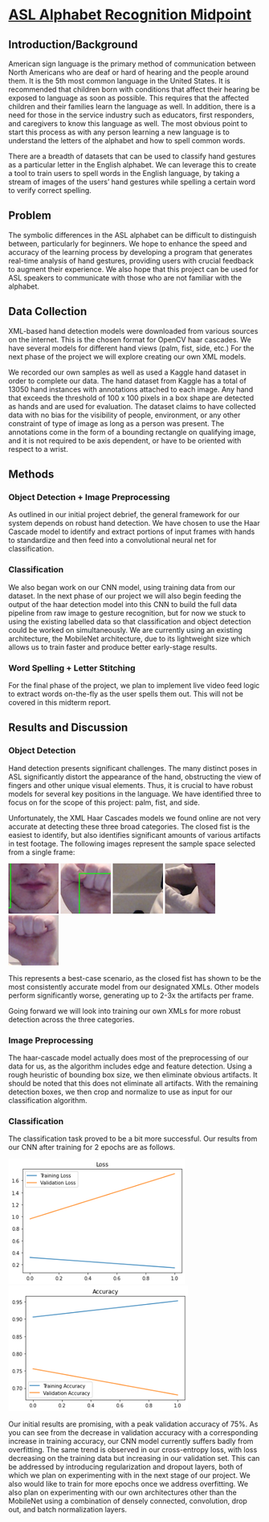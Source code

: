 # [ASL Alphabet Recognition Midpoint](https://pthakkar230.github.io/ASLAlphabetRecognition.github.io/) 


## Introduction/Background

American sign language is the primary method of communication between North Americans who are deaf or hard of hearing and the people around them. It is the 5th most common language in the United States. It is recommended that children born with conditions that affect their hearing be exposed to language as soon as possible. This requires that the affected children and their families learn the language as well. In addition, there is a need for those in the service industry such as educators, first responders, and caregivers to know this language as well. The most obvious point to start this process as with any person learning a new language is to understand the letters of the alphabet and how to spell common words.

There are a breadth of datasets that can be used to classify hand gestures as a particular letter in the English alphabet. We can leverage this to create a tool to train users to spell words in the English language, by taking a stream of images of the users’ hand gestures while spelling a certain word to verify correct spelling.

## Problem

The symbolic differences in the ASL alphabet can be difficult to distinguish between, particularly for beginners. We hope to enhance the speed and accuracy of the learning process by developing a program that generates real-time analysis of hand gestures, providing users with crucial feedback to augment their experience. We also hope that this project can be used for ASL speakers to communicate with those who are not familiar with the alphabet.

## Data Collection

XML-based hand detection models were downloaded from various sources on the internet. This is the chosen format for OpenCV haar cascades. We have several models for different hand views (palm, fist, side, etc.) For the next phase of the project we will explore creating our own XML models.

We recorded our own samples as well as used a Kaggle hand dataset in order to complete our data. The hand dataset from Kaggle has a total of 13050 hand instances with annotations attached to each image. Any hand that exceeds the threshold of 100 x 100 pixels in a box shape are detected as hands and are used for evaluation. The dataset claims to have collected data with no bias for the visibility of people, environment, or any other constraint of type of image as long as a person was present. The annotations come in the form of a bounding rectangle on qualifying image, and it is not required to be axis dependent, or have to be oriented with respect to a wrist. 

## Methods

### Object Detection + Image Preprocessing

As outlined in our initial project debrief, the general framework for our system depends on robust hand detection. We have chosen to use the Haar Cascade model to identify and extract portions of input frames with hands to standardize and then feed into a convolutional neural net for classification.

### Classification

We also began work on our CNN model, using training data from our dataset. In the next phase of our project we will also begin feeding the output of the haar detection model into this CNN to build the full data pipeline from raw image to gesture recognition, but for now we stuck to using the existing labelled data so that classification and object detection could be worked on simultaneously. We are currently using an existing architecture, the MobileNet architecture, due to its lightweight size which allows us to train faster and produce better early-stage results.

### Word Spelling + Letter Stitching

For the final phase of the project, we plan to implement live video feed logic to extract words on-the-fly as the user spells them out. This will not be covered in this midterm report.

## Results and Discussion

### Object Detection

Hand detection presents significant challenges. The many distinct poses in ASL significantly distort the appearance of the hand, obstructing the view of fingers and other unique visual elements. Thus, it is crucial to have robust models for several key positions in the language. We have identified three to focus on for the scope of this project: palm, fist, and side.

Unfortunately, the XML Haar Cascades models we found online are not very accurate at detecting these three broad categories. The closed fist is the easiest to identify, but also identifies significant amounts of various artifacts in test footage. The following images represent the sample space selected from a single frame:

<img src="assets\image4.jpg" height="100px">
<img src="assets\image5.jpg" height="100px">
<img src="assets\image6.jpg" height="100px">
<img src="assets\image8.jpg" height="100px">
<img src="assets\image9.jpg" height="100px">

This represents a best-case scenario, as the closed fist has shown to be the most consistently accurate model from our designated XMLs. Other models perform significantly worse, generating up to 2-3x the artifacts per frame.

Going forward we will look into training our own XMLs for more robust detection across the three categories.

### Image Preprocessing

The haar-cascade model actually does most of the preprocessing of our data for us, as the algorithm includes edge and feature detection. Using a rough heuristic of bounding box size, we then eliminate obvious artifacts. It should be noted that this does not eliminate all artifacts. With the remaining detection boxes, we then crop and normalize to use as input for our classification algorithm.

### Classification

The classification task proved to be a bit more successful. Our results from our CNN after training for 2 epochs are as follows. 

<img src="assets\image1.png" height="250px">
<img src="assets\image7.png" height="250px">

Our initial results are promising, with a peak validation accuracy of 75%. As you can see from the decrease in validation accuracy with a corresponding increase in training accuracy, our CNN model currently suffers badly from overfitting. The same trend is observed in our cross-entropy loss, with loss decreasing on the training data but increasing in our validation set. This can be addressed by introducing regularization and dropout layers, both of which we plan on experimenting with in the next stage of our project. We also would like to train for more epochs once we address overfitting. We also plan on experimenting with our own architectures other than the MobileNet using a combination of densely connected, convolution, drop out, and batch normalization layers.


